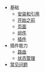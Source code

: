 - 基础
  - [安装和引用](guide/installation.md)
  - [开始之前](guide/preparatory.md)
  - [页面](guide/page.md)
  - [组件](guide/component.md)
  - [插件](guide/plugin.md)
- 插件能力
  - [路由](guide/router.md)
  - [状态管理](guide/state-management.md)
- [常见问题](guide/faq.md)
